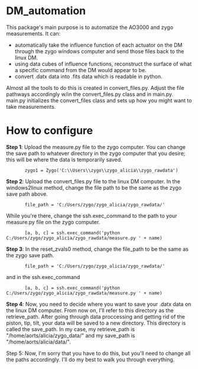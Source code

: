 # DM_automation

This package's main purpose is to automatize the AO3000 and zygo measurements. It can: 
- automatically take the influence function of each actuator on the DM through the zygo windows computer and send those files back to the linux DM.
- using data cubes of influence functions, reconstruct the surface of what a specific command from the DM would appear to be.
- convert .datx data into .fits data which is readable in python.

Almost all the tools to do this is created in convert_files.py. Adjust the file pathways accordingly w/in the convert_files.py class and in main.py. 
main.py initializes the convert_files class and sets up how you might want to take measurements. 

# How to configure

**Step 1**: Upload the measure.py file to the zygo computer. You can change the save path to whatever directory in the zygo computer that you desire; this will be where the data is temporarily saved.
           
           zygo1 = Zygo('C:\\Users\\zygo\\zygo_alicia\\zygo_rawdata')
           
           

**Step 2**: Upload the convert_files.py file to the linux DM computer. In the windows2linux method, change the file path to be the same as the zygo save path above. 

           file_path = 'C:/Users/zygo/zygo_alicia/zygo_rawdata/'
           
While you're there, change the ssh.exec_command to the path to your measure.py file on the zygo computer.  

           [a, b, c] = ssh.exec_command('python C:/Users/zygo/zygo_alicia/zygo_rawdata/measure.py ' + name)
           
           
           

**Step 3**: In the reset_zvals0 method, change the file_path to be the same as the zygo save path.

           file_path = 'C:/Users/zygo/zygo_alicia/zygo_rawdata/'
 
and in the ssh.exec_command 

           [a, b, c] = ssh.exec_command('python C:/Users/zygo/zygo_alicia/zygo_rawdata/measure.py ' + name)
          


**Step 4**: Now, you need to decide where you want to save your .datx data on the linux DM computer. From now on, I'll refer to this directory as the retrieve_path. After going through data proccessing and getting rid of the piston, tip, tilt, your data will be saved to a new directory. This directory is called the save_path. In my case, my retrieve_path is "/home/aorts/alicia/zygo_data/" and my save_path is "/home/aorts/alicia/data/". 

Step 5: Now, I'm sorry that you have to do this, but you'll need to change all the paths accordingly. I'll do my best to walk you through everything. 





           




